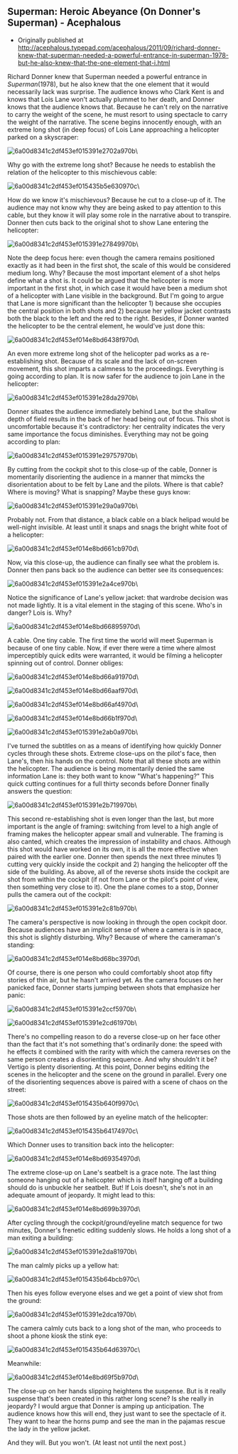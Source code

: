## Superman: Heroic Abeyance (On Donner's Superman) - Acephalous

 * Originally published at http://acephalous.typepad.com/acephalous/2011/09/richard-donner-knew-that-superman-needed-a-powerful-entrance-in-superman-1978-but-he-also-knew-that-the-one-element-that-i.html

Richard Donner knew that Superman needed a powerful entrance in *Superman*(1978), but he also knew that the one element that it would necessarily lack was surprise.  The audience knows who Clark Kent is and knows that Lois Lane won't actually plummet to her death, and Donner knows that the audience knows that.  Because he can't rely on the narrative to carry the weight of the scene, he must resort to using spectacle to carry the weight of the narrative.  The scene begins innocently enough, with an extreme long shot (in deep focus) of Lois Lane approaching a helicopter parked on a skyscraper:

![6a00d8341c2df453ef015391e2702a970b](../../images/film/superman/6a00d8341c2df453ef015391e2702a970b.jpg)\ 

Why go with the extreme long shot?  Because he needs to establish the relation of the helicopter to this mischievous cable:

![6a00d8341c2df453ef015435b5e630970c](../../images/film/superman/6a00d8341c2df453ef015435b5e630970c.jpg)\ 

How do we know it's mischievous?  Because he cut to a close-up of it.  The audience may not know why they are being asked to pay attention to this cable, but they know it will play some role in the narrative about to transpire.  Donner then cuts back to the original shot to show Lane entering the helicopter:

![6a00d8341c2df453ef015391e27849970b](../../images/film/superman/6a00d8341c2df453ef015391e27849970b.jpg)\ 

Note the deep focus here: even though the camera remains positioned exactly as it had been in the first shot, the scale of this would be considered medium long.  Why?  Because the most important element of a shot helps define what a shot is.  It could be argued that the helicopter is more important in the first shot, in which case it would have been a medium shot of a helicopter with Lane visible in the background.  But I'm going to argue that Lane is more significant than the helicopter 1) because she occupies the central position in both shots and 2) because her yellow jacket contrasts both the black to the left and the red to the right.  Besides, if Donner wanted the helicopter to be the central element, he would've just done this:

![6a00d8341c2df453ef014e8bd6438f970d](../../images/film/superman/6a00d8341c2df453ef014e8bd6438f970d.jpg)\ 

An even more extreme long shot of the helicopter pad works as a re-establishing shot.  Because of its scale and the lack of on-screen movement, this shot imparts a calmness to the proceedings.  Everything is going according to plan.  It is now safer for the audience to join Lane in the helicopter:

![6a00d8341c2df453ef015391e28da2970b](../../images/film/superman/6a00d8341c2df453ef015391e28da2970b.jpg)\ 

Donner situates the audience immediately behind Lane, but the shallow depth of field results in the back of her head being out of focus.  This shot is uncomfortable because it's contradictory: her centrality indicates the very same importance the focus diminishes.  Everything may not be going according to plan:

![6a00d8341c2df453ef015391e29757970b](../../images/film/superman/6a00d8341c2df453ef015391e29757970b.jpg)\ 

By cutting from the cockpit shot to this close-up of the cable, Donner is momentarily disorienting the audience in a manner that mimcks the disorientation about to be felt by Lane and the pilots.  Where is that cable?  Where is moving?  What is snapping?  Maybe these guys know:

![6a00d8341c2df453ef015391e29a0a970b](../../images/film/superman/6a00d8341c2df453ef015391e29a0a970b.jpg)\ 

Probably not.  From that distance, a black cable on a black helipad would be well-night invisible.  At least until it snaps and snags the bright white foot of a helicopter:

![6a00d8341c2df453ef014e8bd661cb970d](../../images/film/superman/6a00d8341c2df453ef014e8bd661cb970d.jpg)\ 

Now, via this close-up, the audience can finally see what the problem is.  Donner then pans back so the audience can better see its consequences:

![6a00d8341c2df453ef015391e2a4ce970b](../../images/film/superman/6a00d8341c2df453ef015391e2a4ce970b.jpg)\ 

Notice the significance of Lane's yellow jacket: that wardrobe decision was not made lightly.  It is a vital element in the staging of this scene.  Who's in danger?  Lois is.  Why?

![6a00d8341c2df453ef014e8bd66895970d](../../images/film/superman/6a00d8341c2df453ef014e8bd66895970d.jpg)\ 

A cable.  One tiny cable.  The first time the world will meet Superman is because of one tiny cable.  Now, if ever there were a time where almost imperceptibly quick edits were warranted, it would be filming a helicopter spinning out of control.  Donner obliges:

![6a00d8341c2df453ef014e8bd66a91970d](../../images/film/superman/6a00d8341c2df453ef014e8bd66a91970d.jpg)\ 

![6a00d8341c2df453ef014e8bd66aaf970d](../../images/film/superman/6a00d8341c2df453ef014e8bd66aaf970d.jpg)\ 

![6a00d8341c2df453ef014e8bd66af4970d](../../images/film/superman/6a00d8341c2df453ef014e8bd66af4970d.jpg)\ 

![6a00d8341c2df453ef014e8bd66b1f970d](../../images/film/superman/6a00d8341c2df453ef014e8bd66b1f970d.jpg)\ 

![6a00d8341c2df453ef015391e2ab0a970b](../../images/film/superman/6a00d8341c2df453ef015391e2ab0a970b.jpg)\ 

I've turned the subtitles on as a means of identifying how quickly Donner cycles through these shots.  Extreme close-ups on the pilot's face, then Lane's, then his hands on the control.  Note that all these shots are within the helicopter.  The audience is being momentarily denied the same information Lane is: they both want to know "What's happening?"  This quick cutting continues for a full thirty seconds before Donner finally answers the question:

![6a00d8341c2df453ef015391e2b719970b](../../images/film/superman/6a00d8341c2df453ef015391e2b719970b.jpg)\ 

This second re-establishing shot is even longer than the last, but more important is the angle of framing: switching from level to a high angle of framing makes the helicopter appear small and vulnerable.  The framing is also canted, which creates the impression of instability and chaos.  Although this shot would have worked on its own, it is all the more effective when paired with the earlier one.  Donner then spends the next three minutes 1) cutting very quickly inside the cockpit and 2) hanging the helicopter off the side of the building.  As above, all of the reverse shots inside the cockpit are shot from within the cockpit (if not from Lane or the pilot's point of view, then something very close to it).  One the plane comes to a stop, Donner pulls the camera out of the cockpit:

![6a00d8341c2df453ef015391e2c81b970b](../../images/film/superman/6a00d8341c2df453ef015391e2c81b970b.jpg)\ 

The camera's perspective is now looking in through the open cockpit door.  Because audiences have an implicit sense of where a camera is in space, this shot is slightly disturbing.  Why?  Because of where the cameraman's standing:

![6a00d8341c2df453ef014e8bd68bc3970d](../../images/film/superman/6a00d8341c2df453ef014e8bd68bc3970d.jpg)\ 

Of course, there is one person who could comfortably shoot atop fifty stories of thin air, but he hasn't arrived yet.  As the camera focuses on her panicked face, Donner starts jumping between shots that emphasize her panic:

![6a00d8341c2df453ef015391e2ccf5970b](../../images/film/superman/6a00d8341c2df453ef015391e2ccf5970b.jpg)\ 

![6a00d8341c2df453ef015391e2cd61970b](../../images/film/superman/6a00d8341c2df453ef015391e2cd61970b.jpg)\ 

There's no compelling reason to do a reverse close-up on her face other than the fact that it's not something that's ordinarily done: the speed with he effects it combined with the rarity with which the camera reverses on the same person creates a disorienting sequence.  And why shouldn't it be?  Vertigo is plenty disorienting.  At this point, Donner begins editing the scenes in the helicopter and the scene on the ground in parallel.  Every one of the disorienting sequences above is paired with a scene of chaos on the street:

![6a00d8341c2df453ef015435b640f9970c](../../images/film/superman/6a00d8341c2df453ef015435b640f9970c.jpg)\ 

Those shots are then followed by an eyeline match of the helicopter:

![6a00d8341c2df453ef015435b64174970c](../../images/film/superman/6a00d8341c2df453ef015435b64174970c.jpg)\ 

Which Donner uses to transition back into the helicopter:

![6a00d8341c2df453ef014e8bd69354970d](../../images/film/superman/6a00d8341c2df453ef014e8bd69354970d.jpg)\ 

The extreme close-up on Lane's seatbelt is a grace note.  The last thing someone hanging out of a helicopter which is itself hanging off a building should do is unbuckle her seatbelt.  But!  If Lois doesn't, she's not in an adequate amount of jeopardy.  It might lead to this:

![6a00d8341c2df453ef014e8bd699b3970d](../../images/film/superman/6a00d8341c2df453ef014e8bd699b3970d.jpg)\ 

After cycling through the cockpit/ground/eyeline match sequence for two minutes, Donner's frenetic editing suddenly slows.  He holds a long shot of a man exiting a building:

![6a00d8341c2df453ef015391e2da81970b](../../images/film/superman/6a00d8341c2df453ef015391e2da81970b.jpg)\ 

The man calmly picks up a yellow hat:

![6a00d8341c2df453ef015435b64bcb970c](../../images/film/superman/6a00d8341c2df453ef015435b64bcb970c.jpg)\ 

Then his eyes follow everyone elses and we get a point of view shot from the ground:

![6a00d8341c2df453ef015391e2dca1970b](../../images/film/superman/6a00d8341c2df453ef015391e2dca1970b.jpg)\ 

The camera calmly cuts back to a long shot of the man, who proceeds to shoot a phone kiosk the stink eye:

![6a00d8341c2df453ef015435b64d63970c](../../images/film/superman/6a00d8341c2df453ef015435b64d63970c.jpg)\ 

Meanwhile:

![6a00d8341c2df453ef014e8bd69f5b970d](../../images/film/superman/6a00d8341c2df453ef014e8bd69f5b970d.jpg)\ 

The close-up on her hands slipping heightens the suspense.  But is it really suspense that's been created in this rather long scene?  Is she really in jeopardy?  I would argue that Donner is amping up anticipation.  The audience knows how this will end, they just want to see the spectacle of it.  They want to hear the horns pump and see the man in the pajamas rescue the lady in the yellow jacket.

And they will.  But you won't.  (At least not until the next post.)
